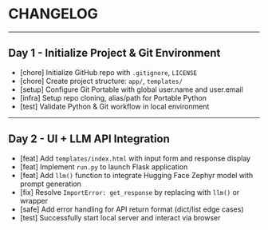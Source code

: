 # CHANGELOG

---

## Day 1 - Initialize Project & Git Environment

- [chore] Initialize GitHub repo with `.gitignore`, `LICENSE`
- [chore] Create project structure: `app/`, `templates/`
- [setup] Configure Git Portable with global user.name and user.email
- [infra] Setup repo cloning, alias/path for Portable Python
- [test] Validate Python & Git workflow in local environment

---

## Day 2 - UI + LLM API Integration

- [feat] Add `templates/index.html` with input form and response display
- [feat] Implement `run.py` to launch Flask application
- [feat] Add `llm()` function to integrate Hugging Face Zephyr model with prompt generation
- [fix] Resolve `ImportError: get_response` by replacing with `llm()` or wrapper
- [safe] Add error handling for API return format (dict/list edge cases)
- [test] Successfully start local server and interact via browser
